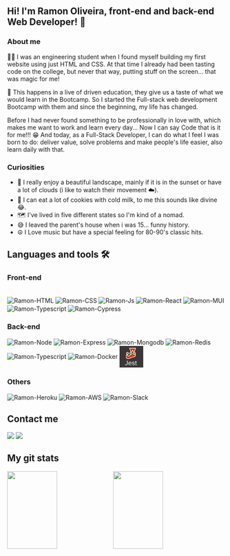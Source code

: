 ## Hi! I'm Ramon Oliveira, front-end and back-end Web Developer! 👋

### About me

👨‍💻 I was an engineering student when I found myself building my first website using just HTML and CSS. At that time I already had been tasting code on the college, but never that way, putting stuff on the screen... that was magic for me!

🚀 This happens in a live of driven education, they give us a taste of what we would learn in the Bootcamp. So I started the Full-stack web development Bootcamp with them and since the beginning, my life has changed. 

Before I had never found something to be professionally in love with, which makes me want to work and learn every day... Now I can say Code that is it for me!!! 😁 And today, as a Full-Stack Developer, I can do what I feel I was born to do: deliver value, solve problems and make people's life easier, also learn daily with that. 

### Curiosities

- 🌇 I really enjoy a beautiful landscape, mainly if it is in the sunset or have a lot of clouds (i like to watch their movement ☁️).
- 🍪 I can eat a lot of cookies with cold milk, to me this sounds like divine 😂.
- 🗺️ I've lived in five different states so I'm kind of a nomad.
- 😅 I leaved the parent's house when i was 15... funny history.
-  ☮️ I Love music but have a special feeling for 80-90's classic hits.

## Languages and tools 🛠️

### Front-end

<div style="display: inline_block"><br>
  <img align="center" alt="Ramon-HTML" height="50" width="60" src="https://cdn.jsdelivr.net/gh/devicons/devicon/icons/html5/html5-plain-wordmark.svg" />
<img align="center" alt="Ramon-CSS" height="50" width="60" src="https://cdn.jsdelivr.net/gh/devicons/devicon/icons/css3/css3-plain-wordmark.svg">
  <img align="center" alt="Ramon-Js" height="50" width="60" src="https://cdn.jsdelivr.net/gh/devicons/devicon/icons/javascript/javascript-plain.svg" />
  <img align="center" alt="Ramon-React" height="50" width="60" src="https://cdn.jsdelivr.net/gh/devicons/devicon/icons/react/react-original-wordmark.svg" />
  <img align="center" alt="Ramon-MUI" height="50" width="60" src="https://cdn.jsdelivr.net/gh/devicons/devicon/icons/materialui/materialui-plain.svg" />
  <img align="center" alt="Ramon-Typescript" height="50" width="60" src="https://cdn.jsdelivr.net/gh/devicons/devicon/icons/typescript/typescript-original.svg" />
  <img align="center" alt="Ramon-Cypress" height="50" width="80" src="https://panoramic.vc/wp-content/uploads/2021/02/Cypress_Logotype_Color_Light_BG-1-002-250x101.png" /> 
          
<div> 

### Back-end

<div style="display: inline_block">
  <img align="center" alt="Ramon-Node" height="80" width="60" src="https://cdn.jsdelivr.net/gh/devicons/devicon/icons/nodejs/nodejs-plain-wordmark.svg" />
  <img align="center" alt="Ramon-Express" height="50" width="60" src="https://cdn.jsdelivr.net/gh/devicons/devicon/icons/express/express-original.svg">
  <img align="center" alt="Ramon-Mongodb" height="50" width="60" src="https://cdn.jsdelivr.net/gh/devicons/devicon/icons/mongodb/mongodb-plain-wordmark.svg" />
  <img align="center" alt="Ramon-Redis" height="50" width="60" src="https://cdn.jsdelivr.net/gh/devicons/devicon/icons/redis/redis-plain-wordmark.svg" />
  <img align="center" alt="Ramon-Typescript" height="50" width="60" src="https://cdn.jsdelivr.net/gh/devicons/devicon/icons/typescript/typescript-original.svg" />        
  <img align="center" alt="Ramon-Docker" height="50" width="60" src="https://cdn.jsdelivr.net/gh/devicons/devicon/icons/docker/docker-original-wordmark.svg" />
  <img align="center" alt="Ramon-Docker" height="50" width="55" src="https://github.com/Oliv-ramon/oliv-ramon/blob/main/jest.png" />
</div>
  
### Others
  
<div style="display: inline_block">
  <img align="center" alt="Ramon-Heroku" height="50" width="60" src="https://cdn.jsdelivr.net/gh/devicons/devicon/icons/heroku/heroku-plain-wordmark.svg" />
  <img align="center" alt="Ramon-AWS" height="90" width="80" src="https://cdn.jsdelivr.net/gh/devicons/devicon/icons/amazonwebservices/amazonwebservices-original-wordmark.svg" />
  <img align="center" alt="Ramon-Slack" height="90" width="80" src="https://cdn.jsdelivr.net/gh/devicons/devicon/icons/slack/slack-original-wordmark.svg" />               
</div>
    
  
## Contact me
  <a href = "mailto:ramon30012000@gmail"><img src="https://img.shields.io/badge/-Gmail-%23333?style=for-the-badge&logo=gmail&logoColor=white" target="_blank"></a>
  <a href="https://www.linkedin.com/in/-ramon-oliveira/" target="_blank"><img src="https://img.shields.io/badge/-LinkedIn-%230077B5?style=for-the-badge&logo=linkedin&logoColor=white" target="_blank"></a> 
  
## My git stats

<div display="flex" flex-direction="column">
  <img height="180px" width="48%" src="https://github-readme-stats.vercel.app/api?username=Oliv-ramon&show_icons=true&theme=radical&include_all_commits=true&count_private=true"/>
  <img height="180px" width="48%" src="https://github-readme-stats.vercel.app/api/top-langs/?username=Oliv-ramon&layout=compact&langs_count=7&theme=radical&count_private=true"/>
</div>
